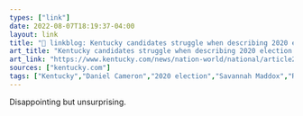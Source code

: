 ```yaml
---
types: ["link"]
date: 2022-08-07T18:19:37-04:00
layout: link
title: "🔗 linkblog: Kentucky candidates struggle when describing 2020 election | Lexington Herald Leader'"
art_title: "Kentucky candidates struggle when describing 2020 election | Lexington Herald Leader"
art_link: "https://www.kentucky.com/news/nation-world/national/article264274006.html"
sources: ["kentucky.com"]
tags: ["Kentucky","Daniel Cameron","2020 election","Savannah Maddox","Ryan Quarles","Donald Trump"]
---
```

Disappointing but unsurprising.
 
